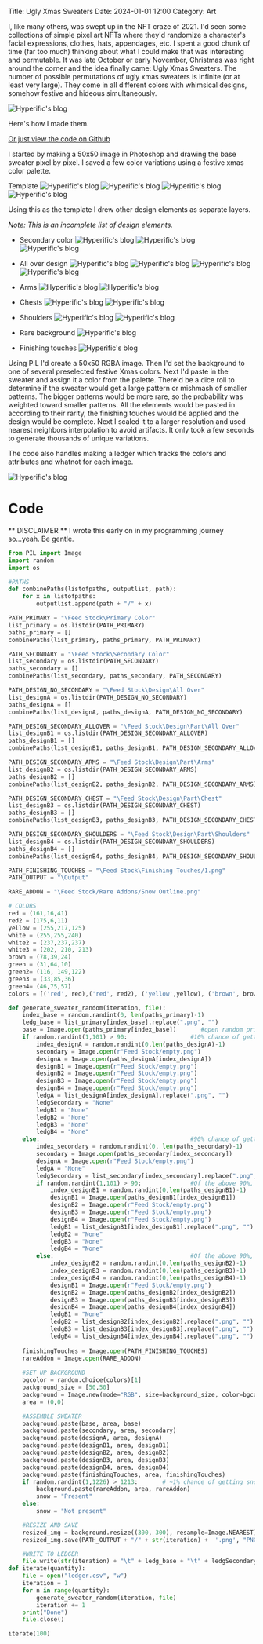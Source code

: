 Title: Ugly Xmas Sweaters
Date: 2024-01-01 12:00
Category: Art

I, like many others, was swept up in the NFT craze of 2021. I'd seen some collections of simple pixel art NFTs where they'd randomize a character's facial expressions, clothes, hats, appendages, etc. I spent a good chunk of time (far too much) thinking about what I could make that was interesting and permutable. It was late October or early November, Christmas was right around the corner and the idea finally came: Ugly Xmas Sweaters. 
The number of possible permutations of ugly xmas sweaters is infinite (or at least very large). They come in all different colors with whimsical designs, somehow festive and hideous simultaneously. 


![Hyperific's blog](https://bear-images.sfo2.cdn.digitaloceanspaces.com/hyperific-1706076392-0.png)


Here's how I made them.

[Or just view the code on Github](https://github.com/hyperific/UglyXmasSweaters)

I started by making a 50x50 image in Photoshop and drawing the base sweater pixel by pixel. I saved a few color variations using a festive xmas color palette. 

Template
![Hyperific's blog](https://bear-images.sfo2.cdn.digitaloceanspaces.com/hyperific-1706040311-0.png)
![Hyperific's blog](https://bear-images.sfo2.cdn.digitaloceanspaces.com/hyperific-1706075078-0.png)
![Hyperific's blog](https://bear-images.sfo2.cdn.digitaloceanspaces.com/hyperific-1706075086-0.png)
![Hyperific's blog](https://bear-images.sfo2.cdn.digitaloceanspaces.com/hyperific-1706075094-0.png)


Using this as the template I drew other design elements as separate layers.

*Note: This is an incomplete list of design elements.*
- Secondary color 
![Hyperific's blog](https://bear-images.sfo2.cdn.digitaloceanspaces.com/hyperific-1706040481-0.png)
![Hyperific's blog](https://bear-images.sfo2.cdn.digitaloceanspaces.com/hyperific-1706075112-0.png)
![Hyperific's blog](https://bear-images.sfo2.cdn.digitaloceanspaces.com/hyperific-1706075123-0.png)

- All over design 
![Hyperific's blog](https://bear-images.sfo2.cdn.digitaloceanspaces.com/hyperific-1706044024-0.png)
![Hyperific's blog](https://bear-images.sfo2.cdn.digitaloceanspaces.com/hyperific-1706075137-0.png)
![Hyperific's blog](https://bear-images.sfo2.cdn.digitaloceanspaces.com/hyperific-1706075146-0.png)
![Hyperific's blog](https://bear-images.sfo2.cdn.digitaloceanspaces.com/hyperific-1706075160-0.png)


- Arms 
![Hyperific's blog](https://bear-images.sfo2.cdn.digitaloceanspaces.com/hyperific-1706044061-0.png)
![Hyperific's blog](https://bear-images.sfo2.cdn.digitaloceanspaces.com/hyperific-1706075188-0.png)

- Chests 
![Hyperific's blog](https://bear-images.sfo2.cdn.digitaloceanspaces.com/hyperific-1706044075-0.png)
![Hyperific's blog](https://bear-images.sfo2.cdn.digitaloceanspaces.com/hyperific-1706075207-0.png)
- Shoulders 
![Hyperific's blog](https://bear-images.sfo2.cdn.digitaloceanspaces.com/hyperific-1706044088-0.png)
![Hyperific's blog](https://bear-images.sfo2.cdn.digitaloceanspaces.com/hyperific-1706075221-0.png)
- Rare background 
![Hyperific's blog](https://bear-images.sfo2.cdn.digitaloceanspaces.com/hyperific-1706044117-0.png)
- Finishing touches 
![Hyperific's blog](https://bear-images.sfo2.cdn.digitaloceanspaces.com/hyperific-1706044485-0.png)


Using PIL I'd create a 50x50 RGBA image. Then I'd set the background to one of several preselected festive Xmas colors. Next I'd paste in the sweater and assign it a color from the palette. There'd be a dice roll to determine if the sweater would get a large pattern or mishmash of smaller patterns. The bigger patterns would be more rare, so the probability was weighted toward smaller patterns. All the elements would be pasted in according to their rarity, the finishing touches would be applied and the design would be complete. Next I scaled it to a larger resolution and used nearest neighbors interpolation to avoid artifacts. It only took a few seconds to generate thousands of unique variations.

The code also handles making a ledger which tracks the colors and attributes and whatnot for each image.

![Hyperific's blog](https://bear-images.sfo2.cdn.digitaloceanspaces.com/hyperific-1706044614-0.png)

# Code

** DISCLAIMER ** I wrote this early on in my programming journey so...yeah. Be gentle.
``` Python
from PIL import Image
import random
import os

#PATHS
def combinePaths(listofpaths, outputlist, path):
    for x in listofpaths:
        outputlist.append(path + "/" + x)

PATH_PRIMARY = "\Feed Stock\Primary Color"
list_primary = os.listdir(PATH_PRIMARY)
paths_primary = []
combinePaths(list_primary, paths_primary, PATH_PRIMARY)

PATH_SECONDARY = "\Feed Stock\Secondary Color"
list_secondary = os.listdir(PATH_SECONDARY)
paths_secondary = []
combinePaths(list_secondary, paths_secondary, PATH_SECONDARY)

PATH_DESIGN_NO_SECONDARY = "\Feed Stock\Design\All Over"
list_designA = os.listdir(PATH_DESIGN_NO_SECONDARY)
paths_designA = []
combinePaths(list_designA, paths_designA, PATH_DESIGN_NO_SECONDARY)

PATH_DESIGN_SECONDARY_ALLOVER = "\Feed Stock\Design\Part\All Over"
list_designB1 = os.listdir(PATH_DESIGN_SECONDARY_ALLOVER)
paths_designB1 = []
combinePaths(list_designB1, paths_designB1, PATH_DESIGN_SECONDARY_ALLOVER)

PATH_DESIGN_SECONDARY_ARMS = "\Feed Stock\Design\Part\Arms"
list_designB2 = os.listdir(PATH_DESIGN_SECONDARY_ARMS)
paths_designB2 = []
combinePaths(list_designB2, paths_designB2, PATH_DESIGN_SECONDARY_ARMS)

PATH_DESIGN_SECONDARY_CHEST = "\Feed Stock\Design\Part\Chest"
list_designB3 = os.listdir(PATH_DESIGN_SECONDARY_CHEST)
paths_designB3 = []
combinePaths(list_designB3, paths_designB3, PATH_DESIGN_SECONDARY_CHEST)

PATH_DESIGN_SECONDARY_SHOULDERS = "\Feed Stock\Design\Part\Shoulders"
list_designB4 = os.listdir(PATH_DESIGN_SECONDARY_SHOULDERS)
paths_designB4 = []
combinePaths(list_designB4, paths_designB4, PATH_DESIGN_SECONDARY_SHOULDERS)

PATH_FINISHING_TOUCHES = "\Feed Stock\Finishing Touches/1.png"
PATH_OUTPUT = "\Output"

RARE_ADDON = "\Feed Stock/Rare Addons/Snow Outline.png"

# COLORS
red = (161,16,41)
red2 = (175,6,11)
yellow = (255,217,125)
white = (255,255,240)
white2 = (237,237,237)
white3 = (202, 210, 213)
brown = (78,39,24)
green = (31,64,10)
green2= (116, 149,122)
green3 = (33,85,36)
green4= (46,75,57)
colors = [('red', red),('red', red2), ('yellow',yellow), ('brown', brown), ('green',green), ('green', green2), ('green', green3), ('green', green4)]

def generate_sweater_random(iteration, file):
    index_base = random.randint(0, len(paths_primary)-1)
    ledg_base = list_primary[index_base].replace(".png", "")
    base = Image.open(paths_primary[index_base])       #open random primary
    if random.randint(1,101) > 90:                  #10% chance of getting All Over design
        index_designA = random.randint(0,len(paths_designA)-1)
        secondary = Image.open(r"Feed Stock/empty.png")
        designA = Image.open(paths_designA[index_designA])
        designB1 = Image.open(r"Feed Stock/empty.png")
        designB2 = Image.open(r"Feed Stock/empty.png")
        designB3 = Image.open(r"Feed Stock/empty.png")
        designB4 = Image.open(r"Feed Stock/empty.png")
        ledgA = list_designA[index_designA].replace(".png", "")
        ledgSecondary = "None"
        ledgB1 = "None"
        ledgB2 = "None"
        ledgB3 = "None"
        ledgB4 = "None"
    else:                                           #90% chance of getting Composite design
        index_secondary = random.randint(0, len(paths_secondary)-1)
        secondary = Image.open(paths_secondary[index_secondary])
        designA = Image.open(r"Feed Stock/empty.png")
        ledgA = "None"
        ledgSecondary = list_secondary[index_secondary].replace(".png", "")
        if random.randint(1,101) > 90:              #Of the above 90%, 10% chance of getting Composite color All Over design
            index_designB1 = random.randint(0,len(paths_designB1)-1)
            designB1 = Image.open(paths_designB1[index_designB1])
            designB2 = Image.open(r"Feed Stock/empty.png")
            designB3 = Image.open(r"Feed Stock/empty.png")
            designB4 = Image.open(r"Feed Stock/empty.png")
            ledgB1 = list_designB1[index_designB1].replace(".png", "")
            ledgB2 = "None"
            ledgB3 = "None"
            ledgB4 = "None"
        else:                                       #Of the above 90%, 90% chance of getting composite design
            index_designB2 = random.randint(0,len(paths_designB2)-1)
            index_designB3 = random.randint(0,len(paths_designB3)-1)
            index_designB4 = random.randint(0,len(paths_designB4)-1)
            designB1 = Image.open(r"Feed Stock/empty.png")
            designB2 = Image.open(paths_designB2[index_designB2])
            designB3 = Image.open(paths_designB3[index_designB3])
            designB4 = Image.open(paths_designB4[index_designB4])
            ledgB1 = "None"
            ledgB2 = list_designB2[index_designB2].replace(".png", "")
            ledgB3 = list_designB3[index_designB3].replace(".png", "")
            ledgB4 = list_designB4[index_designB4].replace(".png", "")
            
    finishingTouches = Image.open(PATH_FINISHING_TOUCHES)
    rareAddon = Image.open(RARE_ADDON)
    
    #SET UP BACKGROUND
    bgcolor = random.choice(colors)[1]
    background_size = [50,50]
    background = Image.new(mode="RGB", size=background_size, color=bgcolor)
    area = (0,0)

    #ASSEMBLE SWEATER
    background.paste(base, area, base)
    background.paste(secondary, area, secondary)
    background.paste(designA, area, designA)
    background.paste(designB1, area, designB1)
    background.paste(designB2, area, designB2)
    background.paste(designB3, area, designB3)
    background.paste(designB4, area, designB4)
    background.paste(finishingTouches, area, finishingTouches)
    if random.randint(1,1226) > 1213:       # ~1% chance of getting snowy background
        background.paste(rareAddon, area, rareAddon)
        snow = "Present"
    else:
        snow = "Not present"

    #RESIZE AND SAVE
    resized_img = background.resize((300, 300), resample=Image.NEAREST)
    resized_img.save(PATH_OUTPUT + "/" + str(iteration) +  '.png', "PNG")

    #WRITE TO LEDGER
    file.write(str(iteration) + "\t" + ledg_base + "\t" + ledgSecondary + "\t" + ledgA + "\t" + ledgB1 + "\t" + ledgB2 + "\t" + ledgB3 + "\t" + ledgB4 + "\t" + snow + "\t" + "\n")
def iterate(quantity):
    file = open("ledger.csv", "w")
    iteration = 1
    for n in range(quantity):
        generate_sweater_random(iteration, file)
        iteration += 1
    print("Done")
    file.close()

iterate(100)
```